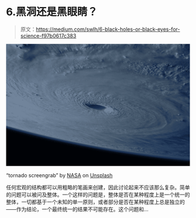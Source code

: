 # 6.黑洞还是黑眼睛？

> 原文：<https://medium.com/swlh/6-black-holes-or-black-eyes-for-science-f97b0617c383>

![](img/5d077c9b520f891cf39497e2f91d2d96.png)

“tornado screengrab” by [NASA](https://unsplash.com/@nasa?utm_source=medium&utm_medium=referral) on [Unsplash](https://unsplash.com?utm_source=medium&utm_medium=referral)

任何宏观的结构都可以用粗略的笔画来创建，因此讨论起来不应该那么复杂。简单的问题可以被问及整体。一个这样的问题是，整体是否在某种程度上是一个统一的整体，一切都基于一个未知的单一原则，或者部分是否在某种程度上总是独立的——作为结论，一个最终统一的结果不可能存在。这个问题和…